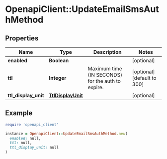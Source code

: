 # OpenapiClient::UpdateEmailSmsAuthMethod

## Properties

| Name | Type | Description | Notes |
| ---- | ---- | ----------- | ----- |
| **enabled** | **Boolean** |  | [optional] |
| **ttl** | **Integer** | Maximum time (IN SECONDS) for the auth to expire. | [optional][default to 300] |
| **ttl_display_unit** | [**TtlDisplayUnit**](TtlDisplayUnit.md) |  | [optional] |

## Example

```ruby
require 'openapi_client'

instance = OpenapiClient::UpdateEmailSmsAuthMethod.new(
  enabled: null,
  ttl: null,
  ttl_display_unit: null
)
```

